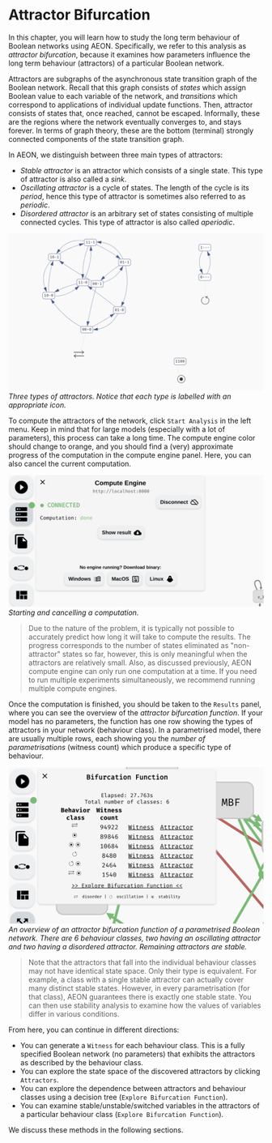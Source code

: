 # Attractor Bifurcation

In this chapter, you will learn how to study the long term behaviour of Boolean networks using AEON. Specifically, we refer to this analysis as *attractor bifurcation*, because it examines how parameters influence the long term behaviour (attractors) of a particular Boolean network.

Attractors are subgraphs of the asynchronous state transition graph of the Boolean network. Recall that this graph consists of *states* which assign Boolean value to each variable of the network, and *transitions* which correspond to applications of individual update functions. Then, attractor consists of states that, once reached, cannot be escaped. Informally, these are the regions where the network eventually converges to, and stays forever. In terms of graph theory, these are the bottom (terminal) strongly connected components of the state transition graph. 

In AEON, we distinguish between three main types of attractors:
 
 - *Stable attractor* is an attractor which consists of a single state. This type of attractor is also called a *sink*.
 - *Oscillating attractor* is a cycle of states. The length of the cycle is its *period*, hence this type of attractor is sometimes also referred to as *periodic*.
 - *Disordered attractor* is an arbitrary set of states consisting of multiple connected cycles. This type of attractor is also called *aperiodic*.

![Attractor Types](../assets/attractor_types.png)
*Three types of attractors. Notice that each type is labelled with an appropriate icon.*

To compute the attractors of the network, click `Start Analysis` in the left menu. Keep in mind that for large models (especially with a lot of parameters), this process can take a long time. The compute engine color should change to orange, and you should find a (very) approximate progress of the computation in the compute engine panel. Here, you can also cancel the current computation.

![Computation](../assets/computation.gif)
*Starting and cancelling a computation.*

> Due to the nature of the problem, it is typically not possible to accurately predict how long it will take to compute the results. The progress corresponds to the number of states eliminated as "non-attractor" states so far, however, this is only meaningful when the attractors are relatively small. Also, as discussed previously, AEON compute engine can only run one computation at a time. If you need to run multiple experiments simultaneously, we recommend running multiple compute engines.

Once the computation is finished, you should be taken to the `Results` panel, where you can see the overview of the *attractor bifurcation function*. If your model has no parameters, the function has one row showing the types of attractors in your network (behaviour class). In a parametrised model, there are usually multiple rows, each showing you the *number of parametrisations* (witness count) which produce a specific type of behaviour.

![Results](../assets/results.png)
*An overview of an attractor bifurcation function of a parametrised Boolean network. There are 6 behaviour classes, two having an oscillating attractor and two having a disordered attractor. Remaining attractors are stable.*

> Note that the attractors that fall into the individual behaviour classes may not have identical state space. Only their type is equivalent. For example, a class with a single stable attractor can actually cover many distinct stable states. However, in every parametrisation (for that class), AEON guarantees there is exactly one stable state. You can then use stability analysis to examine how the values of variables differ in various conditions.  

From here, you can continue in different directions:
 
 - You can generate a `Witness` for each behaviour class. This is a fully specified Boolean network (no parameters) that exhibits the attractors as described by the behaviour class.
 - You can explore the state space of the discovered attractors by clicking `Attractors`.
 - You can explore the dependence between attractors and behaviour classes using a decision tree (`Explore Bifurcation Function`).
 - You can examine stable/unstable/switched variables in the attractors of a particular behaviour class (`Explore Bifurcation Function`).

We discuss these methods in the following sections.